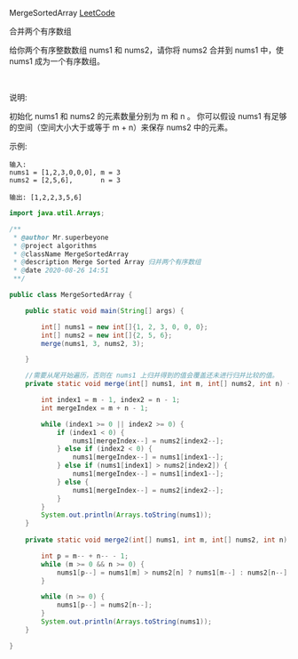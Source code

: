 MergeSortedArray
[LeetCode](https://leetcode-cn.com/problems/merge-sorted-array/)

合并两个有序数组

给你两个有序整数数组 nums1 和 nums2，请你将 nums2 合并到 nums1 中，使 nums1 成为一个有序数组。

 

说明:

初始化 nums1 和 nums2 的元素数量分别为 m 和 n 。
你可以假设 nums1 有足够的空间（空间大小大于或等于 m + n）来保存 nums2 中的元素。
 

示例:

```
输入:
nums1 = [1,2,3,0,0,0], m = 3
nums2 = [2,5,6],       n = 3

输出: [1,2,2,3,5,6]

```


```java
import java.util.Arrays;

/**
 * @author Mr.superbeyone
 * @project algorithms
 * @className MergeSortedArray
 * @description Merge Sorted Array 归并两个有序数组
 * @date 2020-08-26 14:51
 **/

public class MergeSortedArray {

    public static void main(String[] args) {

        int[] nums1 = new int[]{1, 2, 3, 0, 0, 0};
        int[] nums2 = new int[]{2, 5, 6};
        merge(nums1, 3, nums2, 3);

    }

    //需要从尾开始遍历，否则在 nums1 上归并得到的值会覆盖还未进行归并比较的值。
    private static void merge(int[] nums1, int m, int[] nums2, int n) {

        int index1 = m - 1, index2 = n - 1;
        int mergeIndex = m + n - 1;

        while (index1 >= 0 || index2 >= 0) {
            if (index1 < 0) {
                nums1[mergeIndex--] = nums2[index2--];
            } else if (index2 < 0) {
                nums1[mergeIndex--] = nums1[index1--];
            } else if (nums1[index1] > nums2[index2]) {
                nums1[mergeIndex--] = nums1[index1--];
            } else {
                nums1[mergeIndex--] = nums2[index2--];
            }
        }
        System.out.println(Arrays.toString(nums1));
    }
    
    private static void merge2(int[] nums1, int m, int[] nums2, int n) {

        int p = m-- + n-- - 1;
        while (m >= 0 && n >= 0) {
            nums1[p--] = nums1[m] > nums2[n] ? nums1[m--] : nums2[n--];
        }

        while (n >= 0) {
            nums1[p--] = nums2[n--];
        }
        System.out.println(Arrays.toString(nums1));
    }

}
```